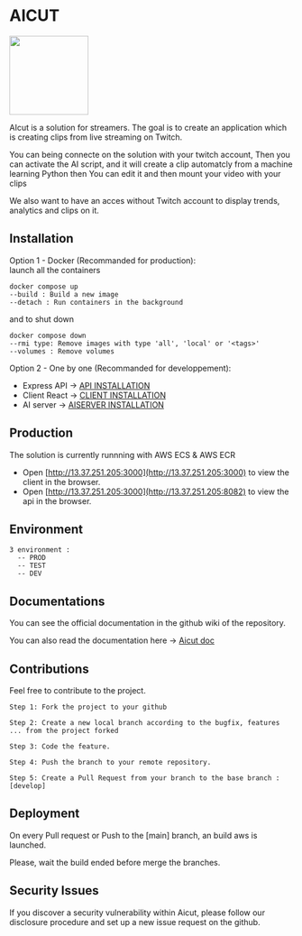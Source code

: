 # AICUT

<img src="https://user-images.githubusercontent.com/49341587/125423783-b184198e-d5a9-4753-9eec-a079ea1baa1d.png" width="140px" />

AIcut is a solution for streamers. The goal is to create an application which is creating clips from live streaming on Twitch.

You can being connecte on the solution with your twitch account, Then you can activate the AI script, and it will create a clip automatcly from a machine learning Python then You can edit it and then mount your video with your clips

We also want to have an acces without Twitch account to display trends, analytics and clips on it.


## Installation
Option 1 - Docker (Recommanded for production):<br />
launch all the containers
```
docker compose up
--build : Build a new image
--detach : Run containers in the background
```
and to shut down
```
docker compose down 
--rmi type: Remove images with type 'all', 'local' or '<tags>'
--volumes : Remove volumes
```

Option 2 - One by one (Recommanded for developpement):<br />
- Express API -> [API INSTALLATION](https://github.com/Nicochou/aicut/tree/main/server#installation)                        
- Client React -> [CLIENT INSTALLATION](https://github.com/Nicochou/aicut/tree/main/client#installation)                         
- AI server -> [AISERVER INSTALLATION](https://github.com/Nicochou/aicut/tree/main/ai-server#installation)            

## Production

The solution is currently runnning with AWS ECS & AWS ECR
- Open [http://13.37.251.205:3000](http://13.37.251.205:3000) to view the client in the browser.
- Open [http://13.37.251.205:3000](http://13.37.251.205:8082) to view the api in the browser.
## Environment
```
3 environment :
  -- PROD
  -- TEST
  -- DEV
```
## Documentations

You can see the official documentation in the github wiki of the repository. 

You can also read the documentation here -> [Aicut doc](https://nicochou.github.io/Aicut/)

## Contributions

Feel free to contribute to the project.

    Step 1: Fork the project to your github
    
    Step 2: Create a new local branch according to the bugfix, features ... from the project forked
    
    Step 3: Code the feature.
    
    Step 4: Push the branch to your remote repository.
    
    Step 5: Create a Pull Request from your branch to the base branch : [develop]

## Deployment

On every Pull request or Push to the [main] branch, an build aws is launched.

Please, wait the build ended before merge the branches.

## Security Issues

If you discover a security vulnerability within Aicut, please follow our disclosure procedure and set up a new issue request on the github.
